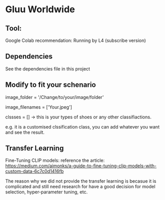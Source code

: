 # Gluu Worldwide

## Tool: 
Google Colab
recommendation: Running by L4 (subscribe version)

## Dependencies
See the dependencies file in this project

## Modify to fit your schenario

image_folder = '/Change/to/your/image/folder'

image_filenames = ['Your.jpeg'] 

clssses = [] -> this is your types of shoes or any other classifiactions. 

e.g. it is a customised clssification class, you can add whatever you want and see the result. 

## Transfer Learning

Fine-Tuning CLIP models: reference the article: https://medium.com/aimonks/a-guide-to-fine-tuning-clip-models-with-custom-data-6c7c0d1416fb

The reason why we did not provide the transfer learning is becasue it is complicated and still need research for have a good decision for model selection, hyper-parameter tuning, etc.
